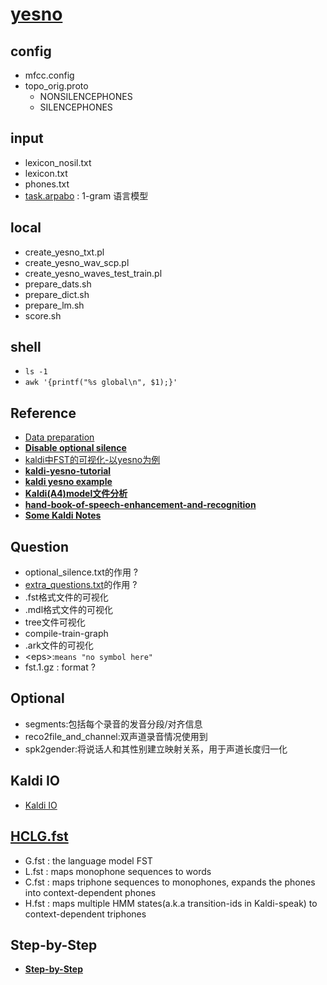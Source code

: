 # [yesno][1]
## config
- mfcc.config
- topo_orig.proto
    - NONSILENCEPHONES
    - SILENCEPHONES
## input
- lexicon_nosil.txt
- lexicon.txt
- phones.txt
- [task.arpabo][2] : 1-gram 语言模型
## local
- create_yesno_txt.pl
- create_yesno_wav_scp.pl
- create_yesno_waves_test_train.pl
- prepare_dats.sh
- prepare_dict.sh
- prepare_lm.sh
- score.sh
## shell
- `ls -1`
- `awk '{printf("%s global\n", $1);}'`
## Reference
- [Data preparation][3]
- [**Disable optional silence**][4]
- [kaldi中FST的可视化-以yesno为例][5]
- [**kaldi-yesno-tutorial**][7]
- [**kaldi yesno example**][8]
- [**Kaldi(A4)model文件分析**][9]
- [**hand-book-of-speech-enhancement-and-recognition**][10]
- [**Some Kaldi Notes**][11]
## Question
- optional_silence.txt的作用 ?
- [extra_questions.txt][6]的作用 ?
- .fst格式文件的可视化
- .mdl格式文件的可视化
- tree文件可视化
- compile-train-graph
- .ark文件的可视化
- \<eps>:`means "no symbol here"`
- fst.1.gz : format ?
## Optional
- segments:包括每个录音的发音分段/对齐信息
- reco2file_and_channel:双声道录音情况使用到
- spk2gender:将说话人和其性别建立映射关系，用于声道长度归一化
## Kaldi IO
- [Kaldi IO][7]
## [**HCLG.fst**][12]
- G.fst : the language model FST
- L.fst : maps monophone sequences to words
- C.fst : maps triphone sequences to monophones, expands the phones into context-dependent phones
- H.fst : maps multiple HMM states(a.k.a transition-ids in Kaldi-speak) to context-dependent triphones
## Step-by-Step
- [**Step-by-Step**][13]


[1]:../../egs/yesno/README.txt
[2]:https://sourceforge.net/p/cmusphinx/discussion/help/thread/a8cff6d9/
[3]:https://kaldi-asr.org/doc/data_prep.html
[4]:https://groups.google.com/forum/#!topic/kaldi-help/IVev7biMkTw
[5]:https://blog.csdn.net/u013677156/article/details/77893661
[6]:https://www.eleanorchodroff.com/tutorial/kaldi/training-acoustic-models.html#create-files-for-datalang
[7]:https://github.com/keighrim/kaldi-yesno-tutorial
[8]:https://blog.csdn.net/shichaog/article/details/73264152
[9]:https://www.jianshu.com/p/9b6cc95668a9
[10]:https://shichaog1.gitbooks.io/hand-book-of-speech-enhancement-and-recognition/content/
[11]:http://jrmeyer.github.io/asr/2016/02/01/Kaldi-notes.html
[12]:http://jrmeyer.github.io/asr/2016/02/01/Kaldi-notes.html
[13]:step-by-step.md